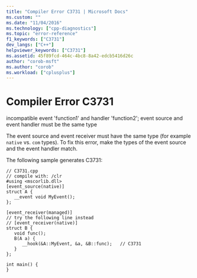 ```yaml
---
title: "Compiler Error C3731 | Microsoft Docs"
ms.custom: ""
ms.date: "11/04/2016"
ms.technology: ["cpp-diagnostics"]
ms.topic: "error-reference"
f1_keywords: ["C3731"]
dev_langs: ["C++"]
helpviewer_keywords: ["C3731"]
ms.assetid: 45f89fcd-464c-4bc8-8a42-edcb5416d26c
author: "corob-msft"
ms.author: "corob"
ms.workload: ["cplusplus"]
---
```

# Compiler Error C3731
incompatible event 'function1' and handler 'function2'; event source and event handler must be the same type  
  
 The event source and event receiver must have the same type (for example `native` vs. `com` types). To fix this error, make the types of the event source and the event handler match.  
  
 The following sample generates C3731:  
  
```  
// C3731.cpp  
// compile with: /clr  
#using <mscorlib.dll>  
[event_source(native)]  
struct A {  
   __event void MyEvent();  
};  
  
[event_receiver(managed)]  
// try the following line instead  
// [event_receiver(native)]  
struct B {  
   void func();  
   B(A a) {  
      __hook(&A::MyEvent, &a, &B::func);   // C3731  
   }  
};  
  
int main() {  
}  
```